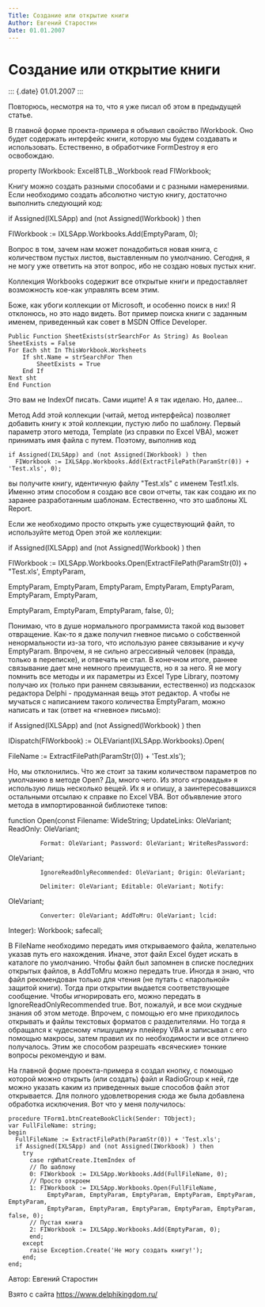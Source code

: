 ```yaml
---
Title: Создание или открытие книги
Author: Евгений Старостин
Date: 01.01.2007
---
```



Создание или открытие книги
===========================

::: {.date}
01.01.2007
:::

Повторюсь, несмотря на то, что я уже писал об этом в предыдущей статье.

В главной форме проекта-примера я объявил свойство IWorkbook. Оно будет
содержать интерфейс книги, которую мы будем создавать и использовать.
Естественно, в обработчике FormDestroy я его освобождаю.

property IWorkbook: Excel8TLB.\_Workbook read FIWorkbook;

Книгу можно создать разными способами и с разными намерениями. Если
необходимо создать абсолютно чистую книгу, достаточно выполнить
следующий код:

if Assigned(IXLSApp) and (not Assigned(IWorkbook) ) then

  FIWorkbook := IXLSApp.Workbooks.Add(EmptyParam, 0);

Вопрос в том, зачем нам может понадобиться новая книга, с количеством
пустых листов, выставленным по умолчанию. Сегодня, я не могу уже
ответить на этот вопрос, ибо не создаю новых пустых книг.

Коллекция Workbooks содержит все открытые книги и предоставляет
возможность кое-как управлять всем этим.

Боже, как убоги коллекции от Microsoft, и особенно поиск в них! Я
отклонюсь, но это надо видеть. Вот пример поиска книги с заданным
именем, приведенный как совет в MSDN Office Developer.

    Public Function SheetExists(strSearchFor As String) As Boolean
    SheetExists = False
    For Each sht In ThisWorkbook.Worksheets
        If sht.Name = strSearchFor Then
            SheetExists = True
        End If
    Next sht
    End Function

Это вам не IndexOf писать. Сами ищите! А я так иделаю. Но, далее...

Метод Add этой коллекции (читай, метод интерфейса) позволяет добавить
книгу к этой коллекции, пустую либо по шаблону. Первый параметр этого
метода, Template (из справки по Excel VBA), может принимать имя файла с
путем. Поэтому, выполнив код

    if Assigned(IXLSApp) and (not Assigned(IWorkbook) ) then
      FIWorkbook := IXLSApp.Workbooks.Add(ExtractFilePath(ParamStr(0)) + 'Test.xls', 0);

вы получите книгу, идентичную файлу "Test.xls" с именем Test1.xls.
Именно этим способом я создаю все свои отчеты, так как создаю их по
заранее разработанным шаблонам. Естественно, что это шаблоны XL Report.

Если же необходимо просто открыть уже существующий файл, то используйте
метод Open этой же коллекции:

if Assigned(IXLSApp) and (not Assigned(IWorkbook) ) then

FIWorkbook := IXLSApp.Workbooks.Open(ExtractFilePath(ParamStr(0)) +
"Test.xls\', EmptyParam,

   EmptyParam, EmptyParam, EmptyParam, EmptyParam, EmptyParam,
EmptyParam, EmptyParam,

   EmptyParam, EmptyParam, EmptyParam, false, 0);

Понимаю, что в душе нормального программиста такой код вызовет
отвращение. Как-то я даже получил гневное письмо о собственной
ненормальности из-за того, что использую ранее связывание и кучу
EmptyParam. Впрочем, я не сильно агрессивный человек (правда, только в
переписке), и отвечать не стал. В конечном итоге, раннее связывание дает
мне немного преимуществ, но я за него. Я не могу помнить все методы и их
параметры из Excel Type Library, поэтому получаю их (только при раннем
связывании, естественно) из подсказок редактора Delphi - продуманная
вещь этот редактор. А чтобы не мучаться с написанием такого количества
EmptyParam, можно написать и так (ответ на «гневное» письмо):

if Assigned(IXLSApp) and (not Assigned(IWorkbook) ) then

IDispatch(FIWorkbook) := OLEVariant(IXLSApp.Workbooks).Open(

   FileName := ExtractFilePath(ParamStr(0)) + \'Test.xls\');

Но, мы отклонились. Что же стоит за таким количеством параметров по
умолчанию в методе Open? Да, много чего. Из этого «громадья» я использую
лишь несколько вещей. Их я и опишу, а заинтересовавшихся остальными
отсылаю к справке по Excel VBA. Вот объявление этого метода в
импортированной библиотеке типов:

function Open(const Filename: WideString; UpdateLinks: OleVariant;
ReadOnly: OleVariant;

             Format: OleVariant; Password: OleVariant; WriteResPassword:
OleVariant;

             IgnoreReadOnlyRecommended: OleVariant; Origin: OleVariant;

             Delimiter: OleVariant; Editable: OleVariant; Notify:
OleVariant;

             Converter: OleVariant; AddToMru: OleVariant; lcid:
Integer): Workbook; safecall;

В FileName необходимо передать имя открываемого файла, желательно указав
путь его нахождения. Иначе, этот файл Excel будет искать в каталоге по
умолчанию. Чтобы файл был запомнен в списке последних открытых файлов, в
AddToMru можно передать true. Иногда я знаю, что файл рекомендован
только для чтения (не путать с «парольной» защитой книги). Тогда при
открытии выдается соответствующее сообщение. Чтобы игнорировать его,
можно передать в IgnoreReadOnlyRecommended true. Вот, пожалуй, и все мои
скудные знания об этом методе. Впрочем, с помощью его мне приходилось
открывать и файлы текстовых форматов с разделителями. Но тогда я
обращался к чудесному «пишущему» плейеру VBA и записывал с его помощью
макросы, затем правил их по необходимости и все отлично получалось. Этим
же способом разрешать «всяческие» тонкие вопросы рекомендую и вам.

На главной форме проекта-примера я создал кнопку, с помощью которой
можно открыть (или создать) файл и RadioGroup к ней, где можно указать
каким из приведенных выше способов файл этот открывается. Для полного
удовлетворения сюда же была добавлена обработка исключения. Вот что у
меня получилось:

    procedure TForm1.btnCreateBookClick(Sender: TObject); 
    var FullFileName: string;
    begin
      FullFileName := ExtractFilePath(ParamStr(0)) + 'Test.xls';
      if Assigned(IXLSApp) and (not Assigned(IWorkbook) ) then
        try
          case rgWhatCreate.ItemIndex of
          // По шаблону
          0: FIWorkbook := IXLSApp.Workbooks.Add(FullFileName, 0);
          // Просто откроем
          1: FIWorkbook := IXLSApp.Workbooks.Open(FullFileName,
               EmptyParam, EmptyParam, EmptyParam, EmptyParam, EmptyParam, EmptyParam,
               EmptyParam, EmptyParam, EmptyParam, EmptyParam, EmptyParam, false, 0);
          // Пустая книга
          2: FIWorkbook := IXLSApp.Workbooks.Add(EmptyParam, 0);
          end;
        except
          raise Exception.Create('Не могу создать книгу!');
        end;
    end; 
     

Автор: Евгений Старостин

Взято с сайта <https://www.delphikingdom.ru/>
